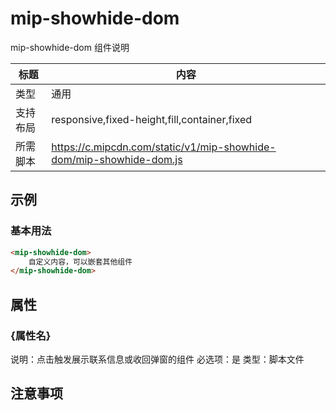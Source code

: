 # mip-showhide-dom

mip-showhide-dom 组件说明

标题|内容
----|----
类型|通用
支持布局|responsive,fixed-height,fill,container,fixed
所需脚本|https://c.mipcdn.com/static/v1/mip-showhide-dom/mip-showhide-dom.js

## 示例

### 基本用法
```html
<mip-showhide-dom>
    自定义内容，可以嵌套其他组件
</mip-showhide-dom>
```

## 属性

### {属性名}

说明：点击触发展示联系信息或收回弹窗的组件
必选项：是
类型：脚本文件

## 注意事项

